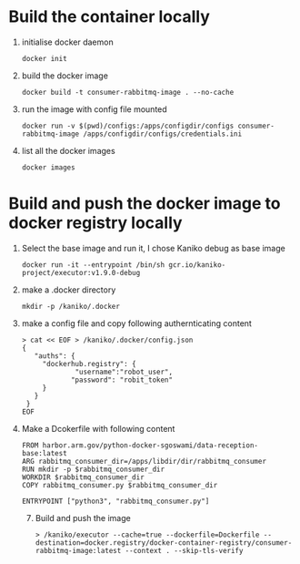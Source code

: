 # Build the container locally
1. initialise docker daemon
   ```
   docker init
   ```
2. build the docker image
   ```
   docker build -t consumer-rabbitmq-image . --no-cache

   ```
3. run the image with config file mounted
   ```
   docker run -v $(pwd)/configs:/apps/configdir/configs consumer-rabbitmq-image /apps/configdir/configs/credentials.ini 
   ```
4. list all the docker images
   ```
   docker images
   ```
# Build and push the docker image to docker registry locally
1. Select the base image and run it, I chose Kaniko debug as base image
   ```
   docker run -it --entrypoint /bin/sh gcr.io/kaniko-project/executor:v1.9.0-debug
   ```
2. make a .docker directory
   ```
   mkdir -p /kaniko/.docker

   ```
4. make a config file and copy following authernticating content
   ```
   > cat << EOF > /kaniko/.docker/config.json
   {
      "auths": {
        "dockerhub.registry": {
                "username":"robot_user",
               "password": "robit_token"
        }
      }
    }
   EOF

   ```
6. Make a Dcokerfile with following content
   ```
   FROM harbor.arm.gov/python-docker-sgoswami/data-reception-base:latest
   ARG rabbitmq_consumer_dir=/apps/libdir/dir/rabbitmq_consumer
   RUN mkdir -p $rabbitmq_consumer_dir
   WORKDIR $rabbitmq_consumer_dir
   COPY rabbitmq_consumer.py $rabbitmq_consumer_dir

   ENTRYPOINT ["python3", "rabbitmq_consumer.py"]
   ```
   7. Build and push the image
      ```
      > /kaniko/executor --cache=true --dockerfile=Dockerfile --destination=docker.registry/docker-container-registry/consumer-rabbitmq-image:latest --context . --skip-tls-verify

      ```
